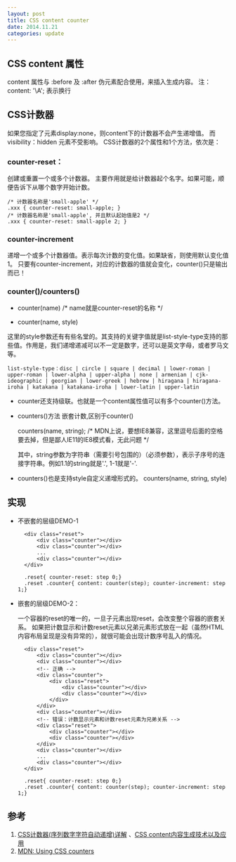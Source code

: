 ```yaml
---
layout: post
title: CSS content counter
date: 2014.11.21
categories: update
---
```


## CSS content 属性

content 属性与 :before 及 :after 伪元素配合使用，来插入生成内容。
注：content: '\A'; 表示换行

## CSS计数器

如果您指定了元素display:none，则content下的计数器不会产生递增值。
而visibility：hidden 元素不受影响。
CSS计数器的2个属性和1个方法，依次是：

### counter-reset： 

创建或重置一个或多个计数器。
主要作用就是给计数器起个名字。如果可能，顺便告诉下从哪个数字开始计数。
    
    /* 计数器名称是'small-apple' */
    .xxx { counter-reset: small-apple; } 
    /* 计数器名称是'small-apple', 并且默认起始值是2 */
    .xxx { counter-reset: small-apple 2; } 

### counter-increment

递增一个或多个计数器值。表示每次计数的变化值。如果缺省，则使用默认变化值1。
只要有counter-increment，对应的计数器的值就会变化，counter()只是输出而已！

### counter()/counters()

- counter(name)  /* name就是counter-reset的名称 */

- counter(name, style)
    
这里的style参数还有有些名堂的。其支持的关键字值就是list-style-type支持的那些值。作用是，我们递增递减可以不一定是数字，还可以是英文字母，或者罗马文等。

    list-style-type：disc | circle | square | decimal | lower-roman | upper-roman | lower-alpha | upper-alpha | none | armenian | cjk-ideographic | georgian | lower-greek | hebrew | hiragana | hiragana-iroha | katakana | katakana-iroha | lower-latin | upper-latin
    

- counter还支持级联。也就是一个content属性值可以有多个counter()方法。

- counters()方法 嵌套计数,区别于counter()

    counters(name, string); /* MDN上说，要想IE8兼容，这里逗号后面的空格要去掉，但是鄙人IE11的IE8模式看，无此问题 */

    其中，string参数为字符串（需要引号包围的）（必须参数），表示子序号的连接字符串。例如1.1的string就是'.', 1-1就是'-'.

- counters()也是支持style自定义递增形式的。
    counters(name, string, style)

## 实现

- 不嵌套的层级DEMO-1
        
        <div class="reset">
            <div class="counter"></div>
            <div class="counter"></div>
            ...
            <div class="counter"></div>
        </div>

        .reset{ counter-reset: step 0;}
        .reset .counter{ content: counter(step); counter-increment: step 1;}

- 嵌套的层级DEMO-2：

    一个容器的reset的唯一的，一旦子元素出现reset，会改变整个容器的嵌套关系。
    如果把计数显示和计数reset元素以兄弟元素形式放在一起（虽然HTML内容布局呈现是没有异常的），就很可能会出现计数序号乱入的情况。
    

        <div class="reset">
            <div class="counter"></div>
            <div class="counter"></div>
            <!-- 正确 -->
            <div class="counter">
                <div class="reset">
                    <div class="counter"></div>
                    <div class="counter"></div>
                </div>
            </div>
            <div class="counter"></div>
            <!-- 错误：计数显示元素和计数reset元素为兄弟关系 -->
            <div class="reset">
                <div class="counter"></div>
                <div class="counter"></div>
            </div>
            <div class="counter"></div>
            ...
            <div class="counter"></div>
        </div>
        
        .reset{ counter-reset: step 0;}
        .reset .counter{ content: counter(step); counter-increment: step 1;}



## 参考
1. [CSS计数器(序列数字字符自动递增)详解](http://www.zhangxinxu.com/wordpress/2014/08/css-counters-automatic-number-content/) 、[CSS content内容生成技术以及应用](http://www.zhangxinxu.com/wordpress/2010/04/css-content%E5%86%85%E5%AE%B9%E7%94%9F%E6%88%90%E6%8A%80%E6%9C%AF%E4%BB%A5%E5%8F%8A%E5%BA%94%E7%94%A8/)
2. [MDN: Using CSS counters](https://developer.mozilla.org/en-US/docs/Web/Guide/CSS/Counters)
